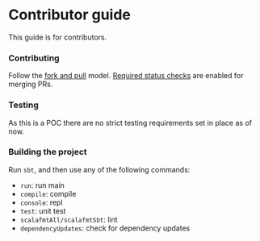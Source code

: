 # Contributor guide

This guide is for contributors.

### Contributing

Follow the [fork and pull](https://help.github.com/articles/using-pull-requests/) model.
[Required status checks](https://help.github.com/en/github/administering-a-repository/about-required-status-checks) are enabled for merging PRs.

### Testing

As this is a POC there are no strict testing requirements set in place as of now.

### Building the project

Run `sbt`, and then use any of the following commands:
 * `run`: run main
 * `compile`: compile
 * `console`: repl
 * `test`: unit test
 * `scalafmtAll/scalafmtSbt`: lint
 * `dependencyUpdates`: check for dependency updates
